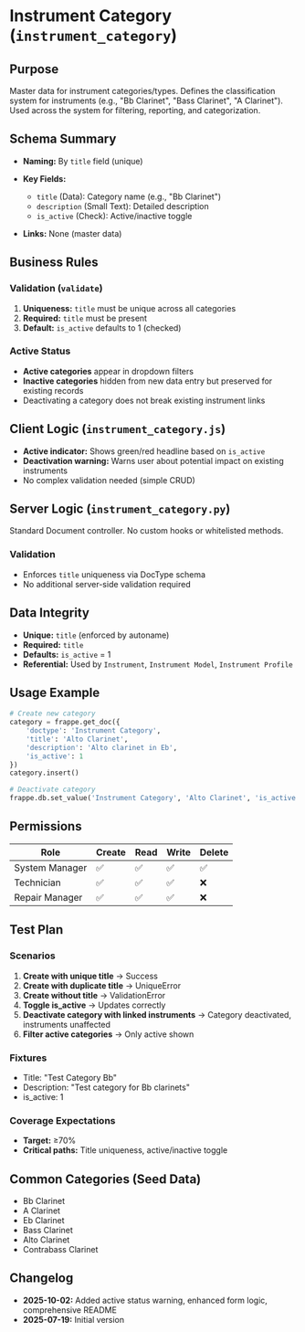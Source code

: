 # Instrument Category (`instrument_category`)

## Purpose
Master data for instrument categories/types. Defines the classification system for instruments (e.g., "Bb Clarinet", "Bass Clarinet", "A Clarinet"). Used across the system for filtering, reporting, and categorization.

## Schema Summary
- **Naming:** By `title` field (unique)
- **Key Fields:**
  - `title` (Data): Category name (e.g., "Bb Clarinet")
  - `description` (Small Text): Detailed description
  - `is_active` (Check): Active/inactive toggle

- **Links:** None (master data)

## Business Rules

### Validation (`validate`)
1. **Uniqueness:** `title` must be unique across all categories
2. **Required:** `title` must be present
3. **Default:** `is_active` defaults to 1 (checked)

### Active Status
- **Active categories** appear in dropdown filters
- **Inactive categories** hidden from new data entry but preserved for existing records
- Deactivating a category does not break existing instrument links

## Client Logic (`instrument_category.js`)
- **Active indicator:** Shows green/red headline based on `is_active`
- **Deactivation warning:** Warns user about potential impact on existing instruments
- No complex validation needed (simple CRUD)

## Server Logic (`instrument_category.py`)
Standard Document controller. No custom hooks or whitelisted methods.

### Validation
- Enforces `title` uniqueness via DocType schema
- No additional server-side validation required

## Data Integrity
- **Unique:** `title` (enforced by autoname)
- **Required:** `title`
- **Defaults:** `is_active` = 1
- **Referential:** Used by `Instrument`, `Instrument Model`, `Instrument Profile`

## Usage Example
```python
# Create new category
category = frappe.get_doc({
    'doctype': 'Instrument Category',
    'title': 'Alto Clarinet',
    'description': 'Alto clarinet in Eb',
    'is_active': 1
})
category.insert()

# Deactivate category
frappe.db.set_value('Instrument Category', 'Alto Clarinet', 'is_active', 0)
```

## Permissions
| Role              | Create | Read | Write | Delete |
|-------------------|--------|------|-------|--------|
| System Manager    | ✅     | ✅   | ✅    | ✅     |
| Technician        | ✅     | ✅   | ✅    | ❌     |
| Repair Manager    | ✅     | ✅   | ✅    | ❌     |

## Test Plan
### Scenarios
1. **Create with unique title** → Success
2. **Create with duplicate title** → UniqueError
3. **Create without title** → ValidationError
4. **Toggle is_active** → Updates correctly
5. **Deactivate category with linked instruments** → Category deactivated, instruments unaffected
6. **Filter active categories** → Only active shown

### Fixtures
- Title: "Test Category Bb"
- Description: "Test category for Bb clarinets"
- is_active: 1

### Coverage Expectations
- **Target:** ≥70%
- **Critical paths:** Title uniqueness, active/inactive toggle

## Common Categories (Seed Data)
- Bb Clarinet
- A Clarinet
- Eb Clarinet
- Bass Clarinet
- Alto Clarinet
- Contrabass Clarinet

## Changelog
- **2025-10-02:** Added active status warning, enhanced form logic, comprehensive README
- **2025-07-19:** Initial version
